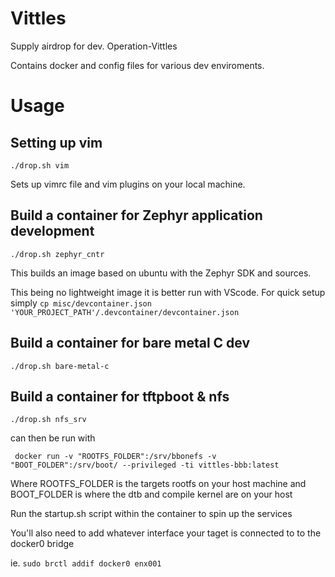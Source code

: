 # Vittles

Supply airdrop for dev. Operation-Vittles

Contains docker and config files for various dev enviroments.

# Usage 

## Setting up vim
```
./drop.sh vim 
```
Sets up vimrc file and vim plugins on your local machine.

## Build a container for Zephyr application development
```
./drop.sh zephyr_cntr
```
This builds an image based on ubuntu with the Zephyr SDK and sources. 

This being no lightweight image it is better run with VScode. 
For quick setup simply 
```cp misc/devcontainer.json 'YOUR_PROJECT_PATH'/.devcontainer/devcontainer.json``` 

## Build a container for bare metal C dev
```
./drop.sh bare-metal-c
```
## Build a container for tftpboot & nfs
```
./drop.sh nfs_srv
```
can then be run with 

```
 docker run -v "ROOTFS_FOLDER":/srv/bbonefs -v "BOOT_FOLDER":/srv/boot/ --privileged -ti vittles-bbb:latest
```
Where ROOTFS_FOLDER is the targets rootfs on your host machine and 
BOOT_FOLDER is where the dtb and compile kernel are on your host

Run the startup.sh script within the container to spin up the services

You'll also need to add  whatever interface your taget is connected to to the docker0 bridge

ie. ``` sudo brctl addif docker0 enx001 ```

